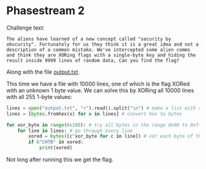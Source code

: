 # Phasestream 2

Challenge text:
```
The aliens have learned of a new concept called "security by obscurity". Fortunately for us they think it is a great idea and not a description of a common mistake. We've intercepted some alien comms and think they are XORing flags with a single-byte key and hiding the result inside 9999 lines of random data, Can you find the flag?
```
Along with the file [output.txt](output.txt).

This time we have a file with 10000 lines, one of which is the flag XORed with an unknown 1 byte value. We can solve this by XORing all 10000 lines with all 255 1-byte values:

```py
lines = open("output.txt", "r").read().split("\n") # make a list with all the hex values from the output.txt file
lines = [bytes.fromhex(x) for x in lines] # convert hex to bytes

for xor_byte in range(0x100): # try all bytes in the range 0x00 to 0xff
    for line in lines: # go through every line
        xored = bytes([c^xor_byte for c in line]) # xor each byte of the current line with the current xor byte
        if b"CHTB" in xored:
            print(xored)
```
Not long after running this we get the flag.